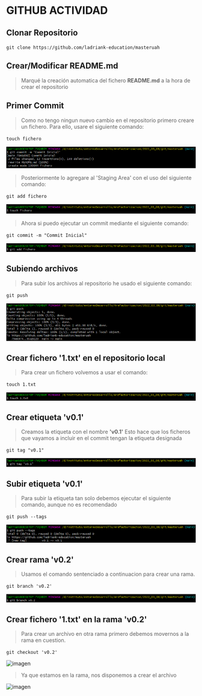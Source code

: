 # GITHUB ACTIVIDAD
## Clonar Repositorio

``git clone https://github.com/ladriank-education/masteruah``   

## Crear/Modificar README.md
> Marqué la creación automatica del fichero **README.md** a la hora de crear el repositorio

## Primer Commit
> Como no tengo ningun nuevo cambio en el repositorio primero creare un fichero.
> Para ello, usare el siguiente comando:


``touch fichero``   


![imagen](.img/1.png)


> Posteriormente lo agregare al 'Staging Area' con el uso del siguiente comando:

``git add fichero``   


![imagen](.img/2.png)
> Ahora si puedo ejecutar un commit mediante el siguiente comando:


``git commit -m "Commit Inicial"``


![imagen](.img/3.png)
## Subiendo archivos
> Para subir los archivos al repositorio he usado el siguiente comando:


``git push``


![imagen](.img/4.png)

## Crear fichero '1.txt' en el repositorio local
> Para crear un fichero volvemos a usar el comando:

``touch 1.txt``

![imagen](.img/5.png)

## Crear etiqueta 'v0.1'
> Creamos la etiqueta con el nombre **'v0.1'**
> Esto hace que los ficheros que vayamos a incluir en el commit tengan la etiqueta designada

``git tag "v0.1"``

![imagen](.img/6.png)

## Subir etiqueta 'v0.1'
> Para subir la etiqueta tan solo debemos ejecutar el siguiente comando, aunque no es recomendado

``git push --tags``

![imagen](.img/7.png)

## Crear rama 'v0.2'
> Usamos el comando sentenciado a continuacion para crear una rama.

``git branch 'v0.2'``


![imagen](.img/8.png)

## Crear fichero '1.txt' en la rama 'v0.2'

> Para crear un archivo en otra rama primero debemos movernos a la rama en cuestion.

``git checkout 'v0.2'``


![imagen](.img/9.png)

> Ya que estamos en la rama, nos disponemos a crear el archivo


![imagen](.img/10.png)


